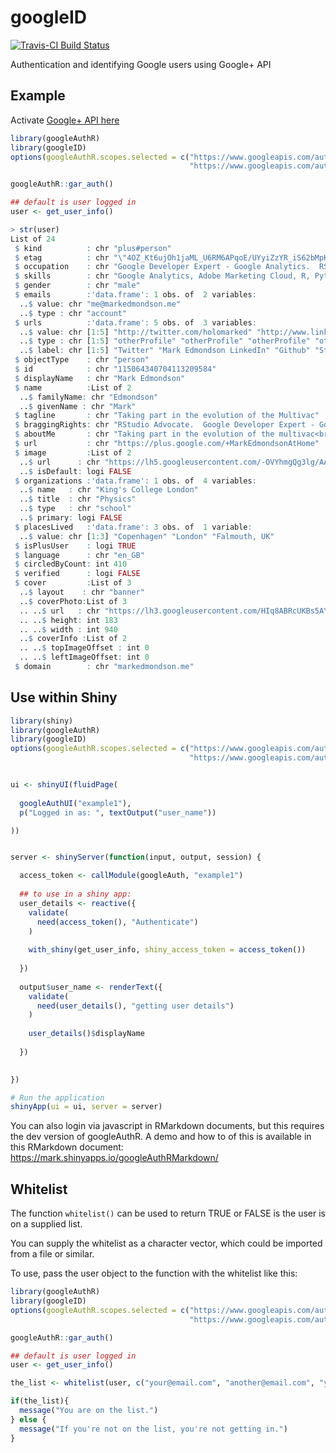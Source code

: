 # googleID

[![Travis-CI Build Status](https://travis-ci.org/MarkEdmondson1234/googleID.svg?branch=master)](https://travis-ci.org/MarkEdmondson1234/googleID)

Authentication and identifying Google users using Google+ API

## Example

Activate [Google+ API here](https://console.developers.google.com/apis/api/plus/overview)

```r
library(googleAuthR)
library(googleID)
options(googleAuthR.scopes.selected = c("https://www.googleapis.com/auth/userinfo.email",
                                        "https://www.googleapis.com/auth/userinfo.profile"))

googleAuthR::gar_auth()

## default is user logged in
user <- get_user_info()

> str(user)
List of 24
 $ kind          : chr "plus#person"
 $ etag          : chr "\"4OZ_Kt6ujOh1jaML_U6RM6APqoE/UYyiZzYR_iS62bMpKv92P1iPcZ0\""
 $ occupation    : chr "Google Developer Expert - Google Analytics.  RStudio Advocate."
 $ skills        : chr "Google Analytics, Adobe Marketing Cloud, R, Python, SEO, Google Cloud, Statistics, Music"
 $ gender        : chr "male"
 $ emails        :'data.frame':	1 obs. of  2 variables:
  ..$ value: chr "me@markedmondson.me"
  ..$ type : chr "account"
 $ urls          :'data.frame':	5 obs. of  3 variables:
  ..$ value: chr [1:5] "http://twitter.com/holomarked" "http://www.linkedin.com/in/markpeteredmondson" "https://github.com/MarkEdmondson1234" "http://stackoverflow.com/users/3878063/marked" ...
  ..$ type : chr [1:5] "otherProfile" "otherProfile" "otherProfile" "otherProfile" ...
  ..$ label: chr [1:5] "Twitter" "Mark Edmondson LinkedIn" "Github" "StackOverflow" ...
 $ objectType    : chr "person"
 $ id            : chr "115064340704113209584"
 $ displayName   : chr "Mark Edmondson"
 $ name          :List of 2
  ..$ familyName: chr "Edmondson"
  ..$ givenName : chr "Mark"
 $ tagline       : chr "Taking part in the evolution of the Multivac"
 $ braggingRights: chr "RStudio Advocate.  Google Developer Expert - Google Analytics.  Adobe Certified Expert - Adobe Analytics."
 $ aboutMe       : chr "Taking part in the evolution of the multivac<br />"
 $ url           : chr "https://plus.google.com/+MarkEdmondsonAtHome"
 $ image         :List of 2
  ..$ url      : chr "https://lh5.googleusercontent.com/-OVYhmgQg3lg/AAAAAAAAAAI/AAAAAAAAAP0/1qVcsNpSXlQ/photo.jpg?sz=50"
  ..$ isDefault: logi FALSE
 $ organizations :'data.frame':	1 obs. of  4 variables:
  ..$ name   : chr "King's College London"
  ..$ title  : chr "Physics"
  ..$ type   : chr "school"
  ..$ primary: logi FALSE
 $ placesLived   :'data.frame':	3 obs. of  1 variable:
  ..$ value: chr [1:3] "Copenhagen" "London" "Falmouth, UK"
 $ isPlusUser    : logi TRUE
 $ language      : chr "en_GB"
 $ circledByCount: int 410
 $ verified      : logi FALSE
 $ cover         :List of 3
  ..$ layout    : chr "banner"
  ..$ coverPhoto:List of 3
  .. ..$ url   : chr "https://lh3.googleusercontent.com/HIq8ABRcUKBs5AYBg0tiqoJifjv3A08MWCU3u79hBWhXjvBv1iilf94_YIjRSH4VlWZH=s630"
  .. ..$ height: int 183
  .. ..$ width : int 940
  ..$ coverInfo :List of 2
  .. ..$ topImageOffset : int 0
  .. ..$ leftImageOffset: int 0
 $ domain        : chr "markedmondson.me"

```

## Use within Shiny

```r
library(shiny)
library(googleAuthR)
library(googleID)
options(googleAuthR.scopes.selected = c("https://www.googleapis.com/auth/userinfo.email",
                                        "https://www.googleapis.com/auth/userinfo.profile"))


ui <- shinyUI(fluidPage(
   
  googleAuthUI("example1"),
  p("Logged in as: ", textOutput("user_name"))

))


server <- shinyServer(function(input, output, session) {

  access_token <- callModule(googleAuth, "example1")
   
  ## to use in a shiny app:
  user_details <- reactive({
    validate(
      need(access_token(), "Authenticate")
    )
    
    with_shiny(get_user_info, shiny_access_token = access_token())
          
  })
  
  output$user_name <- renderText({
    validate(
      need(user_details(), "getting user details")
    )
    
    user_details()$displayName
  
  })

  
})

# Run the application 
shinyApp(ui = ui, server = server)

```

You can also login via javascript in RMarkdown documents, but this requires the dev version of googleAuthR.  A demo and how to of this is available in this RMarkdown document: https://mark.shinyapps.io/googleAuthRMarkdown/

## Whitelist

The function `whitelist()` can be used to return TRUE or FALSE is the user is on a supplied list.

You can supply the whitelist as a character vector, which could be imported from a file or similar.

To use, pass the user object to the function with the whitelist like this:

```r
library(googleAuthR)
library(googleID)
options(googleAuthR.scopes.selected = c("https://www.googleapis.com/auth/userinfo.email",
                                        "https://www.googleapis.com/auth/userinfo.profile"))

googleAuthR::gar_auth()

## default is user logged in
user <- get_user_info()

the_list <- whitelist(user, c("your@email.com", "another@email.com", "yet@anotheremail.com"))

if(the_list){
  message("You are on the list.")
} else {
  message("If you're not on the list, you're not getting in.")
}
```
